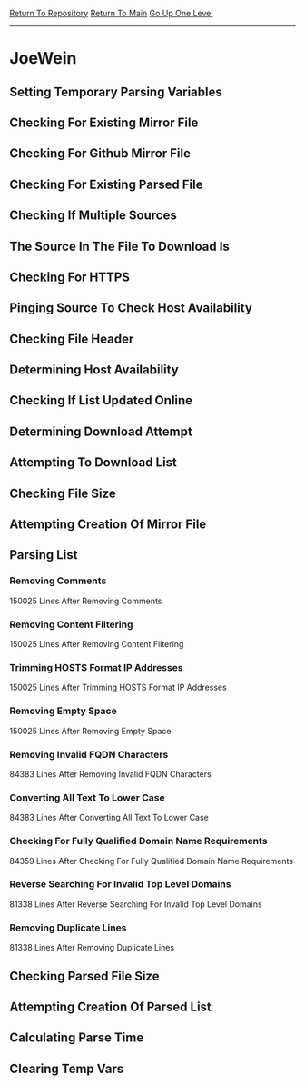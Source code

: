 [Return To Repository](https://github.com/deathbybandaid/piholeparser/)
[Return To Main](https://github.com/deathbybandaid/piholeparser/blob/master/RecentRunLogs/Mainlog.md)
[Go Up One Level](https://github.com/deathbybandaid/piholeparser/blob/master/RecentRunLogs/TopLevelScripts/30-Processing-External-Blacklists.md)
____________________________________
# JoeWein
## Setting Temporary Parsing Variables
## Checking For Existing Mirror File
## Checking For Github Mirror File
## Checking For Existing Parsed File
## Checking If Multiple Sources
## The Source In The File To Download Is
## Checking For HTTPS
## Pinging Source To Check Host Availability
## Checking File Header
## Determining Host Availability
## Checking If List Updated Online
## Determining Download Attempt
## Attempting To Download List
## Checking File Size
## Attempting Creation Of Mirror File
## Parsing List
### Removing Comments
150025 Lines After Removing Comments
### Removing Content Filtering
150025 Lines After Removing Content Filtering
### Trimming HOSTS Format IP Addresses
150025 Lines After Trimming HOSTS Format IP Addresses
### Removing Empty Space
150025 Lines After Removing Empty Space
### Removing Invalid FQDN Characters
84383 Lines After Removing Invalid FQDN Characters
### Converting All Text To Lower Case
84383 Lines After Converting All Text To Lower Case
### Checking For Fully Qualified Domain Name Requirements
84359 Lines After Checking For Fully Qualified Domain Name Requirements
### Reverse Searching For Invalid Top Level Domains
81338 Lines After Reverse Searching For Invalid Top Level Domains
### Removing Duplicate Lines
81338 Lines After Removing Duplicate Lines
## Checking Parsed File Size
## Attempting Creation Of Parsed List
## Calculating Parse Time
## Clearing Temp Vars

